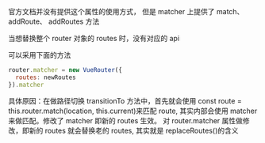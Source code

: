 官方文档并没有提供这个属性的使用方式， 但是 matcher 上提供了 match、addRoute、 addRoutes 方法

当想替换整个 router 对象的 routes 时，没有对应的 api

可以采用下面的方法

```js
router.matcher = new VueRouter({
  routes: newRoutes
}).matcher
```

具体原因：在做路径切换 transitionTo 方法中，首先就会使用 const route = this.router.match(location, this.current)来匹配 route, 其实内部会使用 matcher 来做匹配。修改了 matcher 即新的 routes 生效。
对 router.matcher 属性做修改，即新的 routes 就会替换老的 routes, 其实就是 replaceRoutes()的含义
